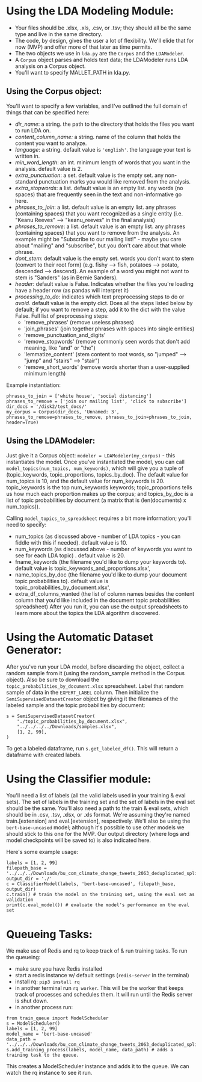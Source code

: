 # Using the LDA Modeling Module:
- Your files should be .xlsx, .xls, .csv, or .tsv; they should all be the same type and live in the same directory.
- The code, by design, gives the user a lot of flexibility.  We'll elide that for now (MVP) and offer more of that later as time permits.
- The two objects we use in `lda.py` are the `Corpus` and the `LDAModeler`.  
- A `Corpus` object parses and holds text data; the LDAModeler runs LDA analysis on a Corpus object.
- You'll want to specify MALLET_PATH in lda.py. 

## Using the Corpus object:
You'll want to specify a few variables, and I've outlined the full domain of things that can be specified here:
- _dir_name_: a string. the path to the directory that holds the files you want to run LDA on.
- _content_column_name:_ a string. name of the column that holds the content you want to analyze.
- _language_: a string. default value is `'english'`. the language your text is written in.
- _min_word_length_: an int. minimum length of words that you want in the analysis. default value is 2.
- _extra_punctuation_: a set. default value is the empty set. any non-standard punctuation marks you would like removed from the analysis.
- _extra_stopwords_: a list. default value is an empty list. any words (no spaces) that are frequently seen in the text and non-informative go here.
- _phrases_to_join_: a list. default value is an empty list. any phrases (containing spaces) that you want recognized as a single entity (i.e. "Keanu Reeves" --> "keanu_reeves" in the final analysis)
- _phrases_to_remove_: a list. default value is an empty list. any phrases (containing spaces) that you want to remove from the analysis. An example might be "Subscribe to our mailing list!" - maybe you care about "mailing" and "subscribe", but you don't care about that whole phrase. 
- _dont_stem_: default value is the empty set. words you don't want to stem (convert to their root form) (e.g. fishy --> fish, potatoes --> potato, descended --> descend). An example of a word you might not want to stem is "Sanders" (as in Bernie Sanders).
- _header_: default value is False. Indicates whether the files you're loading have a header row (as pandas will interpret it)
- _processing_to_do_: indicates which text preprocessing steps to do or *avoid*. default value is the empty dict. Does all the steps listed below by default; if you want to remove a step, add it to the dict with the value False. Full list of preprocessing steps:
	- 'remove_phrases' (remove useless phrases)
	- 'join_phrases' (join together phrases with spaces into single entities)
	- 'remove_punctuation_and_digits' 
	- 'remove_stopwords' (remove commonly seen words that don't add meaning, like "and" or "the")
	- 'lemmatize_content' (stem content to root words, so "jumped" --> "jump" and "stairs" --> "stair")
	- 'remove_short_words' (remove words shorter than a user-supplied minimum length)

Example instantiation:
```
phrases_to_join = ['white house', 'social distancing']
phrases_to_remove = ['join our mailing list', 'click to subscribe']
dir_docs = '/disk2/test_docs/'
my_corpus = Corpus(dir_docs, 'Unnamed: 3', phrases_to_remove=phrases_to_remove, phrases_to_join=phrases_to_join, header=True)
```
## Using the LDAModeler:
Just give it a Corpus object: `modeler = LDAModeler(my_corpus)` - this instantiates the model. Once you've instantiated the model, you can call `model_topics(num_topics, num_keywords)`, which will give you a tuple of (topic_keywords, topic_proportions, topics_by_doc).  The default value for num_topics is 10, and the default value for num_keywords is 20. topic_keywords is the top num_keywords keywords; topic_proportions tells us how much each proportion makes up the corpus; and topics_by_doc is a list of topic probabilities by document (a matrix that is (len(documents) x num_topics)). 

Calling `model_topics_to_spreadsheet` requires a bit more information; you'll need to specify:
- num_topics (as discussed above - number of LDA topics - you can fiddle with this if needed). default value is 10.
- num_keywords (as discussed above - number of keywords you want to see for each LDA topic) . default value is 20.
- fname_keywords (the filename you'd like to dump your keywords to). default value is topic_keywords_and_proportions.xlsx', 
- name_topics_by_doc (the filename you'd like to dump your document topic probabilities to). default value is topic_probabilities_by_document.xlsx',
- extra_df_columns_wanted (the list of column names besides the content column that you'd like included in the document topic probabilities spreadsheet)
After you run it, you can use the output spreadsheets to learn more about the topics the LDA algorithm discovered.

# Using the Automatic Dataset Generator:
After you've run your LDA model, before discarding the object, collect a random sample from it (using the random_sample method in the Corpus object). Also be sure to download the `topic_probabilities_by_document.xlsx` spreadsheet. Label that random sample of data in the `EXPERT_LABEL` column. Then initialize the `SemiSupervisedDatasetCreator` object by giving it the filenames of the labeled sample and the topic probabilities by document:
```
s = SemiSupervisedDatasetCreator(
    "./topic_probabilities_by_document.xlsx",
    "../../../../Downloads/samples.xlsx",
    [1, 2, 99],
)
```
To get a labeled dataframe, run `s.get_labeled_df()`. This will return a dataframe with created labels. 

# Using the Classifier module:
You'll need a list of labels (all the valid labels used in your training & eval sets). The set of labels in the training set and the set of labels in the eval set should be the same. You'll also need a path to the train & eval sets, which should be in .csv, .tsv, .xlsx, or .xls format. We're assuming they're named train.[extension] and eval.[extension], respectively. We'll also be using the `bert-base-uncased` model; although it's possible to use other models we should stick to this one for the MVP. Our output directory (where logs and model checkpoints will be saved to) is also indicated here.

Here's some example usage:
```
labels = [1, 2, 99]
filepath_base = '../../../Downloads/bu_com_climate_change_tweets_2063_deduplicated_splits/2/'
output_dir = './'
c = ClassifierModel(labels, 'bert-base-uncased', filepath_base, output_dir)
c.train() # train the model on the training set, using the eval set as validation
print(c.eval_model()) # evaluate the model's performance on the eval set
```

# Queueing Tasks:
We make use of Redis and rq to keep track of & run training tasks.
To run the queueing:
- make sure you have Redis installed
- start a redis instance w/ default settings (`redis-server` in the terminal)
- install rq: `pip3 install rq`
- in another terminal run `rq worker`. This will be the worker that keeps track of processes and schedules them. It will run until the Redis server is shut down.
- in another process run:
```
from train_queue import ModelScheduler
s = ModelScheduler()
labels = [1, 2, 99]
model_name = 'bert-base-uncased'
data_path = '../../../Downloads/bu_com_climate_change_tweets_2063_deduplicated_splits/2/'
s.add_training_process(labels, model_name, data_path) # adds a training task to the queue. 
```
This creates a ModelScheduler instance and adds it to the queue. We can watch the rq instance to see it run. 
